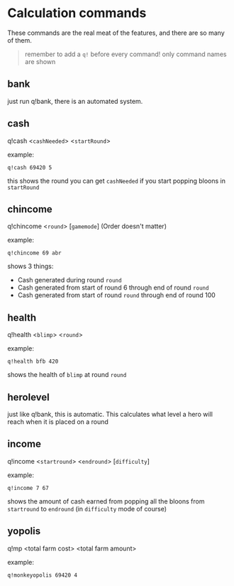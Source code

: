 # Calculation commands

These commands are the real meat of the features, and there are so many of them.

> remember to add a `q!` before every command! only command names are shown

## bank

just run q!bank, there is an automated system.

## cash

q!cash &lt;`cashNeeded`> &lt;`startRound`>

example:

```
q!cash 69420 5
```

this shows the round you can get `cashNeeded` if you start popping bloons in `startRound`

## chincome

q!chincome &lt;`round`> [`gamemode`] (Order doesn't matter)

example:

```
q!chincome 69 abr
```

shows 3 things:

-   Cash generated during round `round`
-   Cash generated from start of round 6 through end of round `round`
-   Cash generated from start of round `round` through end of round 100

## health

q!health &lt;`blimp`> &lt;`round`>

example:

```
q!health bfb 420
```

shows the health of `blimp` at round `round`

## herolevel

just like q!bank, this is automatic. This calculates what level a hero will reach when it is placed on a round

## income

q!income &lt;`startround`> &lt;`endround`> [`difficulty`]

example:

```
q!income 7 67
```

shows the amount of cash earned from popping all the bloons from `startround` to `endround` (in `difficulty` mode of course)

## yopolis

q!mp &lt;total farm cost> &lt;total farm amount>

example:

```
q!monkeyopolis 69420 4
```
